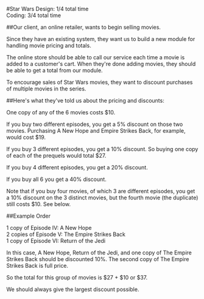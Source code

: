 #Star Wars
Design: 1/4 total time  
Coding: 3/4 total time


##Our client, an online retailer, wants to begin selling movies.

Since they have an existing system, they want us to build a new module for handling movie pricing and totals.

The online store should be able to call our service each time a movie is added to a customer's cart. When they're done adding movies, they should be able to get a total from our module.

To encourage sales of Star Wars movies, they want to discount purchases of multiple movies in the series.

##Here's what they've told us about the pricing and discounts:

One copy of any of the 6 movies costs $10.

If you buy two different episodes, you get a 5% discount on those two movies. Purchasing A New Hope and Empire Strikes Back, for example, would cost $19.

If you buy 3 different episodes, you get a 10% discount. So buying one copy of each of the prequels would total $27.

If you buy 4 different episodes, you get a 20% discount.

If you buy all 6 you get a 40% discount.

Note that if you buy four movies, of which 3 are different episodes, you get a 10% discount on the 3 distinct movies, but the fourth movie (the duplicate) still costs $10. See below.

##Example Order

1 copy of Episode IV: A New Hope  
2 copies of Episode V: The Empire Strikes Back  
1 copy of Episode VI: Return of the Jedi  

In this case, A New Hope, Return of the Jedi, and one copy of The Empire Strikes Back should be discounted 10%. The second copy of The Empire Strikes Back is full price.

So the total for this group of movies is $27 + $10 or $37.

We should always give the largest discount possible.